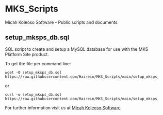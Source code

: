 # MKS_Scripts
Micah Koleoso Software - Public scripts and documents

## setup_mksps_db.sql 
SQL script to create and setup a MySQL database for use with the MKS Platform Site product.

To get the file per command line:
```
wget -O setup_mksps_db.sql https://raw.githubusercontent.com/Hairein/MKS_Scripts/main/setup_mksps_db.sql
```
or
```
curl -o setup_mksps_db.sql https://raw.githubusercontent.com/Hairein/MKS_Scripts/main/setup_mksps_db.sql
```

For further information visit us at [Micah Koleoso Software](https://www.micahkoleososoftware.com)